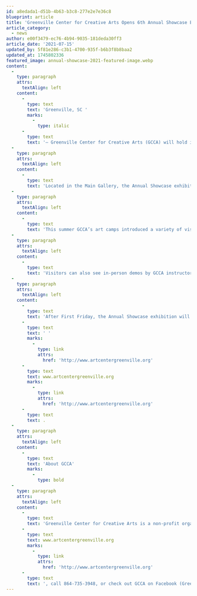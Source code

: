 ```yaml
---
id: a8edada1-d51b-4b63-b3c8-277e2e7e36c8
blueprint: article
title: 'Greenville Center for Creative Arts Opens 6th Annual Showcase Exhibition on First Friday, August 6'
article_category:
  - news
author: e00f3479-ec76-4b94-9035-181deda30ff3
article_date: '2021-07-15'
updated_by: 5f81e286-c3b1-4700-935f-b6b3f8b8baa2
updated_at: 1745802336
featured_image: annual-showcase-2021-featured-image.webp
content:
  -
    type: paragraph
    attrs:
      textAlign: left
    content:
      -
        type: text
        text: 'Greenville, SC '
        marks:
          -
            type: italic
      -
        type: text
        text: '– Greenville Center for Creative Arts (GCCA) will hold its sixth Annual Showcase on Friday, August 6, from 6 - 9 pm in its renovated mill facility at 101 Abney St. in the Village of West Greenville. The Annual Showcase is GCCA’s premiere event for artists and art lovers of all ages, featuring a new Main Gallery exhibition with works from more than 100 local artists, a special exhibition of youth artwork created during GCCA’s Summer Art Camps, live artist demos promoting classes in the fall Art School Schedule, visits with 15 studio artists, and much more.'
  -
    type: paragraph
    attrs:
      textAlign: left
    content:
      -
        type: text
        text: 'Located in the Main Gallery, the Annual Showcase exhibition highlights over 100 GCCA members each year whose work embodies the talent and diversity of GCCA’s vibrant visual arts community. From contemporary paintings to functional ceramics and everything in between, there is something for everyone at the Annual Showcase exhibition. The 2021-2022 Brandon Fellowship exhibition will also be on display showcasing work by emerging artists Kim Le, Sienna Patterson, and Terrell Washington. In addition, after a competitive selection process, GCCA will announce the three new Brandon Fellows for the upcoming 2022-2023 program year.'
  -
    type: paragraph
    attrs:
      textAlign: left
    content:
      -
        type: text
        text: 'This summer GCCA’s art camps introduced a variety of visual art mediums to over 150 campers. To culminate all the hard work completed by instructors and campers, the Summer Art Camp Showcase presents a collection of various artworks from campers ages 5-12 years old. This showcase will be located on the second floor Gray Loft.'
  -
    type: paragraph
    attrs:
      textAlign: left
    content:
      -
        type: text
        text: 'Visitors can also see in-person demos by GCCA instructors and learn more about the offerings in the newly launched fall session of classes and workshops. In addition, there will be live music, T-shirt sales, and a raffle drawing at 8 pm for two Shoeless Joe Jackson paintings completed by Brandon Fellow Alumni, Nick Burns, at the Greenville Drive game on July 22nd for the Homeruns for Heroes promotion.'
  -
    type: paragraph
    attrs:
      textAlign: left
    content:
      -
        type: text
        text: 'After First Friday, the Annual Showcase exhibition will be open to visitors through Sept. 22 on Tuesdays through Fridays from 9 am - 5 pm and Saturdays 11 am – 3 pm. Admission is free and open to the public. For more information, call GCCA at 864-735-3948 or visit'
      -
        type: text
        text: ' '
        marks:
          -
            type: link
            attrs:
              href: 'http://www.artcentergreenville.org'
      -
        type: text
        text: www.artcentergreenville.org
        marks:
          -
            type: link
            attrs:
              href: 'http://www.artcentergreenville.org'
      -
        type: text
        text: .
  -
    type: paragraph
    attrs:
      textAlign: left
    content:
      -
        type: text
        text: 'About GCCA'
        marks:
          -
            type: bold
  -
    type: paragraph
    attrs:
      textAlign: left
    content:
      -
        type: text
        text: 'Greenville Center for Creative Arts is a non-profit organization that aims to enrich the cultural fabric of the community through visual arts promotion, education, and inspiration. For more information, visit '
      -
        type: text
        text: www.artcentergreenville.org
        marks:
          -
            type: link
            attrs:
              href: 'http://www.artcentergreenville.org'
      -
        type: text
        text: ', call 864-735-3948, or check out GCCA on Facebook (Greenville Center for Creative Arts) & Instagram (@artcentergvl).'
---
```

